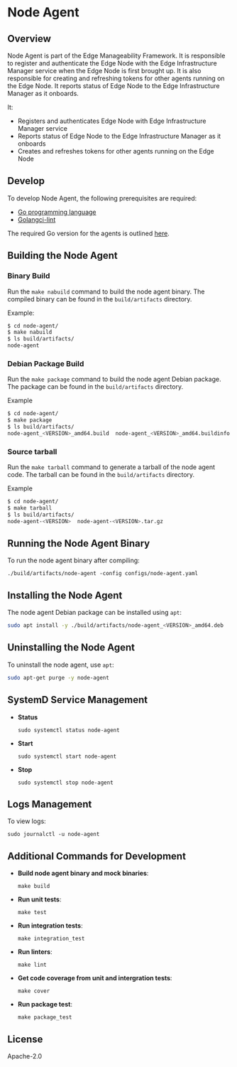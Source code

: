 <!---
  SPDX-FileCopyrightText: (C) 2025 Intel Corporation
  SPDX-License-Identifier: Apache-2.0
-->
# Node Agent

## Overview

Node Agent is part of the Edge Manageability Framework. It is responsible to register and authenticate the Edge Node with the Edge Infrastructure Manager service when the Edge Node is first brought up. It is also responsible for creating and refreshing tokens for other agents running on the Edge Node. It reports status of Edge Node to the Edge Infrastructure Manager as it onboards.

It:
- Registers and authenticates Edge Node with Edge Infrastructure Manager service
- Reports status of Edge Node to the Edge Infrastructure Manager as it onboards
- Creates and refreshes tokens for other agents running on the Edge Node

## Develop

To develop Node Agent, the following prerequisites are required:

- [Go programming language](https://go.dev)
- [Golangci-lint](https://github.com/golangci/golangci-lint)

The required Go version for the agents is outlined [here](https://github.com/open-edge-platform/edge-node-agents/blob/main/node-agent/go.mod).

## Building the Node Agent

### Binary Build

Run the `make nabuild` command to build the node agent binary. The compiled binary can be found in the `build/artifacts` directory.

Example:

```bash
$ cd node-agent/
$ make nabuild
$ ls build/artifacts/
node-agent
```

### Debian Package Build

Run the `make package` command to build the node agent Debian package. The package can be found in the `build/artifacts` directory.

Example

```bash
$ cd node-agent/
$ make package
$ ls build/artifacts/
node-agent_<VERSION>_amd64.build  node-agent_<VERSION>_amd64.buildinfo  node-agent_<VERSION>_amd64.changes  node-agent_<VERSION>_amd64.deb  package
```

### Source tarball

Run the `make tarball` command to generate a tarball of the node agent code. The tarball can be found in the `build/artifacts` directory.

Example

```bash
$ cd node-agent/
$ make tarball
$ ls build/artifacts/
node-agent-<VERSION>  node-agent-<VERSION>.tar.gz
```

## Running the Node Agent Binary

To run the node agent binary after compiling:

```
./build/artifacts/node-agent -config configs/node-agent.yaml 
```

## Installing the Node Agent

The node agent Debian package can be installed using `apt`:

```bash
sudo apt install -y ./build/artifacts/node-agent_<VERSION>_amd64.deb
```

## Uninstalling the Node Agent

To uninstall the node agent, use `apt`:

```bash
sudo apt-get purge -y node-agent
```

## SystemD Service Management

- **Status**

    ```
    sudo systemctl status node-agent
    ```

- **Start**

    ```
    sudo systemctl start node-agent
    ```

- **Stop**

    ```
    sudo systemctl stop node-agent
    ```

## Logs Management

To view logs:

```
sudo journalctl -u node-agent
```

## Additional Commands for Development

- **Build node agent binary and mock binaries**:

    ```
    make build
    ```

- **Run unit tests**:

    ```
    make test
    ```

- **Run integration tests**:

    ```
    make integration_test
    ```

- **Run linters**:

    ```
    make lint
    ```

- **Get code coverage from unit and intergration tests**:

    ```
    make cover
    ```

- **Run package test**:

    ```
    make package_test
    ```

## License

Apache-2.0
